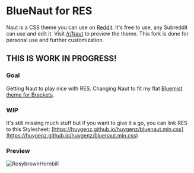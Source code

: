 # BlueNaut for RES

Naut is a CSS theme you can use on [Reddit](http://www.Reddit.com). It's free to use, any Subreddit can use and edit it. Visit [/r/Naut](http://www.Reddit.com/r/Naut) to preview the theme. This fork is done for personal use and further customization.

## THIS IS WORK IN PROGRESS!

### Goal
Getting Naut to play nice with RES.
Changing Naut to fit my flat [Bluemist theme for Brackets](https://github.com/huygenz/brackets-bluemist).

### WIP
It's still missing much stuff but if you want to give it a go, you can link RES to this Stylesheet:
[https://huygenz.github.io/huygenz/bluenaut.min.css](https://huygenz.github.io/huygenz/bluenaut.min.css)

### Preview
![RosybrownHornbill](https://user-images.githubusercontent.com/2411715/124015109-9aee2000-d9e4-11eb-8116-456dd722e648.png)
